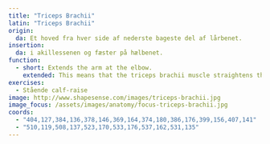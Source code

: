 ```yaml
---
title: "Triceps Brachii"
latin: "Triceps Brachii"
origin: 
  da: Et hoved fra hver side af nederste bageste del af lårbenet.
insertion: 
  da: i akillessenen og fæster på hælbenet.
function: 
  - short: Extends the arm at the elbow.
    extended: This means that the triceps brachii muscle straightens the elbow joint such that there is an increase in the angle between the forearm and the upper arm.
exercises:
  - Stående calf-raise
image: http://www.shapesense.com/images/triceps-brachii.jpg
image_focus: /assets/images/anatomy/focus-triceps-brachii.jpg
coords:
  - "404,127,384,136,378,146,369,164,374,180,386,176,399,156,407,141"
  - "510,119,508,137,523,170,533,176,537,162,531,135"
---
```

